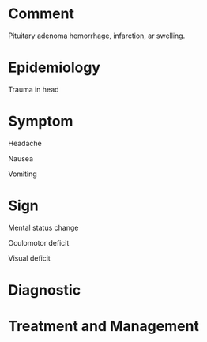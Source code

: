 # Comment

Pituitary adenoma hemorrhage, infarction, ar swelling.

# Epidemiology

Trauma in head

# Symptom

Headache

Nausea

Vomiting

# Sign

Mental status change

Oculomotor deficit

Visual deficit

# Diagnostic

# Treatment and Management
